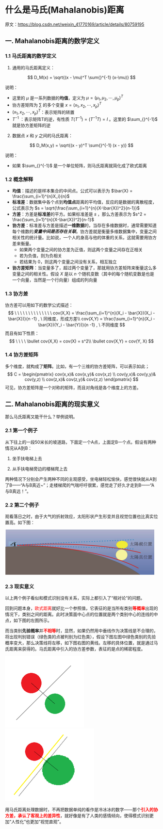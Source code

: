# 什么是马氏(Mahalanobis)距离

原文：https://blog.csdn.net/weixin_41770169/article/details/80759195



## 一. Mahalanobis距离的数学定义

### 1.1 马氏距离的数学定义

1. 通用的马氏距离定义：

$$
D_M(x) = \sqrt{(x - \mu)^T \sum{}^{-1} (x-\mu)}
$$

说明：

* 这里的 $\mu$ 是一系列数据的**均值**，定义为 $\mu = (\mu_1, \mu_2, \cdots, \mu_p)^T$
* 协方差矩阵为 $\sum$ 的多个变量 $x = (x_1, x_2, \cdots, x_p)^T$
* $(x_1,x_2,\cdots,x_p)^T$：表示矩阵的转置
* $T^{-1}$ ：表示矩阵T的逆，有性质 $T(T^{-1}) = (T^{-1}T) = I$ 。这里的 $\sum_{}^{-1}$ 就是协方差矩阵的逆



2. 数据点 $x$ 和 $y$ 之间的马氏距离：

$$
D_M(x,y) = \sqrt{(x - y)^T \sum{}^{-1} (x - y)}
$$

说明：

* 如果 $\sum_{}^{-1}$ 是一个单位矩阵，则马氏距离就简化成了欧式距离

### 1.2 概念解释

* **均值**：描述的是样本集合的中间点。公式可以表示为 $\bar{X} = \frac{\sum_{i=1}^{n}X_i}{n}$
* **标准差**：数据集中各个点到**均值点**距离的平均值，反应的是数据的离散程度，公式表示为 $s = \sqrt{\frac{\sum_{i=1}^{n}(X-\bar{X})^2}{n-1}}$
* **方差**：方差是**标准差**的平方。如果标准差是 $s$  ，那么方差表示为 $s^2 = \frac{\sum_{i=1}^{n}(X-\bar{X})^2}{n-1}$
* **协方差**：标准差与方差是描述**一维数据**的，当存在多维数据时，通常需要知道每个维数的***变量中间是否存在关联***。协方差就是衡量多维数据集中，变量之间相关性的统计量。比如说，一个人的身高与他的体重的关系，这就需要用协方差来衡量。
  * 如果两个变量之间的协方差为正值，则这两个变量之间存在正相关
  * 若为负值，则为负相关
  * 若结果为 $0$，则这两个变量之间没有关系，相互独立
* **协方差矩阵**：当变量多了，超过两个变量了，那就用协方差矩阵来衡量这么多变量之间的相关性。假设 $X$ 是以 $n$ 个随机变数（其中的每个随机变数是也是一个向量，当然是一个行向量）组成的列向量

### 1.3 协方差

协方差可以用如下的数学公式描述：
$$
\ \ \ \ \ \ \ \ \ \ \ \ \ \ cov(X,X) = \frac{\sum_{i=1}^{n}(X_i - \bar{X})(X_i - \bar{X})}{n -1} , \ 同维度，形成方差\\ 
cov(X,Y) = \frac{\sum_{i=1}^{n}(X_i - \bar{X})(Y_i - \bar{Y})}{n -1} , \ 不同维度
$$
而且有如下性质：
$$
\ \ \ \ \bullet cov(X,X) = cov(X) = s^2\\
\bullet cov(X,Y) = cov(Y, X)
$$


### 1.4 协方差矩阵

多个维度，就构成了**矩阵**。比如，有一个三维的协方差矩阵，可以表示如此；
$$
C = \begin{pmatrix}
  cov(x,x)& cov(x,y)& cov(x,z) \\
  cov(y,x)& cov(y,y)& cov(y,z) \\
  cov(z,x)& cov(z,y)& cov(z,z)
\end{pmatrix}
$$
可见，协方差矩阵是一个对称的矩阵，而且对角线是各个维度上的方差。

## 二. Mahalanobis距离的现实意义

那么马氏距离又能干什么？举例说明。

### 2.1 第一个例子

从下往上的一段50米长的坡道路，下面定一个A点，上面定B一个点。假设有两种情况从A到B：

1. 坐手扶电梯上去

2. 从手扶电梯旁边的楼梯爬上去

两种情况下分别会产生两种不同的主观感受，坐电梯轻松愉快，感觉很快就从A到了B——“A与B真近~”；走楼梯爬的气喘吁吁很累，感觉走了好久才走到B——“A与B真远！”。

### 2.2 第二个例子

观看落日之时，由于大气的折射效应，太阳形状产生形变并且视觉位置也比真实位置高。如下图：

![sample-2](./images/Mahalanobis/sample-2.png)

### 2.3 现实意义

​        以上两个例子看似和模式识别没有关系，实际上都引入了“相对论”的问题。

​        回到问题本身，<font color='red'>欧式距离</font>就好比一个参照值，它表征的是当所有类别<font color='red'>**等概率**</font>出现的情况下，类别之间的距离。此时决策面中心点的位置就是两个类别中心的连线的中点，如下图的左图所示。

​        而当类别**先验概率**并<font color='red'>**不相等**</font>时，显然，如果仍然用中垂线作为决策线是不合理的，将出现判别错误（绿色类的点被判别为红色类），假设下图左图中绿色类别的先验概率变大，那么决策线将左移，如下图右图的黄线。左移的具体位置，就是通过马氏距离来获得的。马氏距离中引入的协方差参数，表征的是点的稀密程度。

<img src="./images/Mahalanobis/sample-4.png" alt="sample-4" /> <img src="./images/Mahalanobis/sample-3.png" alt="sample-3" style="zoom:88%;" />

​        用马氏距离处理数据时，不再把数据单纯的看作是冷冰冰的数字——那个<font color='red'>**引入的协方差，承认了客观上的差异性**</font>，就好像是有了人类的感情倾向，使得模式识别更加“人性化”也更加“视觉直观”。


